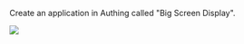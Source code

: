 <IntegrationDetailCard title="Create Applicaion">

Create an application in Authing called "Big Screen Display".

![](~@imagesZhCn/guides/authorization/create-app-screen-display.png)

</IntegrationDetailCard>
